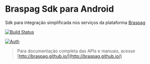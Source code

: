 
# Braspag Sdk para Android

Sdk para integração simplificada nos serviços da plataforma [Braspag](http://www.braspag.com.br/#solucoes)

[![Build Status](https://travis-ci.org/lmarquesmoreira/Braspag.Android.Sdk.svg?branch=master)](https://travis-ci.org/lmarquesmoreira/Braspag.Android.Sdk)

[ ![Auth](https://api.bintray.com/packages/lmarquesmoreira/Braspag.Android.Sdk/auth/images/download.svg) ](https://bintray.com/lmarquesmoreira/Braspag.Android.Sdk/auth/_latestVersion)

> Para documentação completa das APIs e manuais, acesse [http://braspag.github.io/](http://braspag.github.io/)

